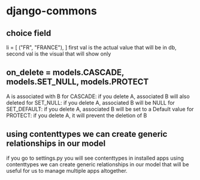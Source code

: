 # django-commons

## choice field
li = [
    ("FR", "FRANCE"),
]
first val is the actual value that will be in db,
second val is the visual that will show only

## on_delete = models.CASCADE, models.SET_NULL, models.PROTECT
A is associated with B 
for CASCADE: if you delete A, associated B will also deleted
for SET_NULL: if you delete A, associated B will be NULL
for SET_DEFAULT: if you delete A, associated B will be set to a Default value
for PROTECT: if you delete A, it will prevent the deletion of B

## using contenttypes we can create generic relationships in our model
if you go to settings.py you will see contenttypes in installed apps
using contenttypes we can create generic relationships in our model
that will be useful for us to manage multiple apps altogether.